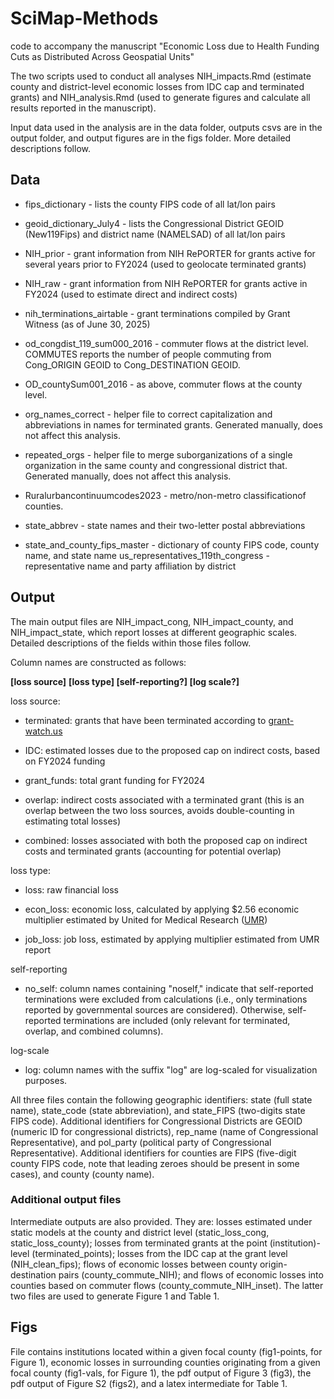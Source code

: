 
# SciMap-Methods

code to accompany the manuscript "Economic Loss due to Health Funding
Cuts as Distributed Across Geospatial Units"

The two scripts used to conduct all analyses NIH_impacts.Rmd (estimate
county and district-level economic losses from IDC cap and terminated
grants) and NIH_analysis.Rmd (used to generate figures and calculate all
results reported in the manuscript).

Input data used in the analysis are in the data folder, outputs csvs are
in the output folder, and output figures are in the figs folder. More
detailed descriptions follow.

## Data

-   fips_dictionary - lists the county FIPS code of all lat/lon pairs

-   geoid_dictionary_July4 - lists the Congressional District GEOID
    (New119Fips) and district name (NAMELSAD) of all lat/lon pairs

-   NIH_prior - grant information from NIH RePORTER for grants active
    for several years prior to FY2024 (used to geolocate terminated
    grants)

-   NIH_raw - grant information from NIH RePORTER for grants active in
    FY2024 (used to estimate direct and indirect costs)

-   nih_terminations_airtable - grant terminations compiled by Grant
    Witness (as of June 30, 2025)

-   od_congdist_119_sum000_2016 - commuter flows at the district level.
    COMMUTES reports the number of people commuting from Cong_ORIGIN
    GEOID to Cong_DESTINATION GEOID.

-   OD_countySum001_2016 - as above, commuter flows at the county level.

-   org_names_correct - helper file to correct capitalization and
    abbreviations in names for terminated grants. Generated manually,
    does not affect this analysis.

-   repeated_orgs - helper file to merge suborganizations of a single
    organization in the same county and congressional district that.
    Generated manually, does not affect this analysis.

-   Ruralurbancontinuumcodes2023 - metro/non-metro classificationof
    counties.

-   state_abbrev - state names and their two-letter postal abbreviations

-   state_and_county_fips_master - dictionary of county FIPS code,
    county name, and state name us_representatives_119th_congress -
    representative name and party affiliation by district

## Output

The main output files are NIH_impact_cong, NIH_impact_county, and
NIH_impact_state, which report losses at different geographic scales.
Detailed descriptions of the fields within those files follow.

Column names are constructed as follows:

**[loss source]** **[loss type] [self-reporting?] [log scale?]**

loss source:

-   terminated: grants that have been terminated according to
    [grant-watch.us](https://grant-watch.us/nih-data.html)

-   IDC: estimated losses due to the proposed cap on indirect costs,
    based on FY2024 funding

-   grant_funds: total grant funding for FY2024

-   overlap: indirect costs associated with a terminated grant (this is
    an overlap between the two loss sources, avoids double-counting in
    estimating total losses)

-   combined: losses associated with both the proposed cap on indirect
    costs and terminated grants (accounting for potential overlap)

loss type:

-   loss: raw financial loss

-   econ_loss: economic loss, calculated by applying \$2.56 economic
    multiplier estimated by United for Medical Research
    ([UMR](https://www.unitedformedicalresearch.org/annual-economic-report/))

-   job_loss: job loss, estimated by applying multiplier estimated from
    UMR report

self-reporting

-   no_self: column names containing "noself," indicate that
    self-reported terminations were excluded from calculations (i.e.,
    only terminations reported by governmental sources are considered).
    Otherwise, self-reported terminations are included (only relevant
    for terminated, overlap, and combined columns).

log-scale

-   log: column names with the suffix "log" are log-scaled for
    visualization purposes.

All three files contain the following geographic identifiers: state
(full state name), state_code (state abbreviation), and state_FIPS
(two-digits state FIPS code). Additional identifiers for Congressional
Districts are GEOID (numeric ID for congressional districts), rep_name
(name of Congressional Representative), and pol_party (political party
of Congressional Representative). Additional identifiers for counties
are FIPS (five-digit county FIPS code, note that leading zeroes should
be present in some cases), and county (county name).

### Additional output files

Intermediate outputs are also provided. They are: losses estimated under
static models at the county and district level (static_loss_cong,
static_loss_county); losses from terminated grants at the point
(institution)-level (terminated_points); losses from the IDC cap at the
grant level (NIH_clean_fips); flows of economic losses between county
origin-destination pairs (county_commute_NIH); and flows of economic
losses into counties based on commuter flows (county_commute_NIH_inset).
The latter two files are used to generate Figure 1 and Table 1.

## Figs

File contains institutions located within a given focal county
(fig1-points, for Figure 1), economic losses in surrounding counties
originating from a given focal county (fig1-vals, for Figure 1), the pdf
output of Figure 3 (fig3), the pdf output of Figure S2 (figs2), and a
latex intermediate for Table 1.

